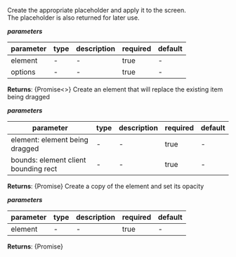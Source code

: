  Create the appropriate placeholder and apply it to the screen.   The placeholder is also returned for later use.  ***parameters***|parameter|type|description|required|default||---------|----|-----------|--------|-------||element|-|-|true|-||options|-|-|true|-|**Returns**: {Promise<>} Create an element that will replace the existing item being dragged  ***parameters***|parameter|type|description|required|default||---------|----|-----------|--------|-------||element: element being dragged|-|-|true|-||bounds: element client bounding rect|-|-|true|-|**Returns**: {Promise<void>} Create a copy of the element and set its opacity  ***parameters***|parameter|type|description|required|default||---------|----|-----------|--------|-------||element|-|-|true|-|**Returns**: {Promise<void>}